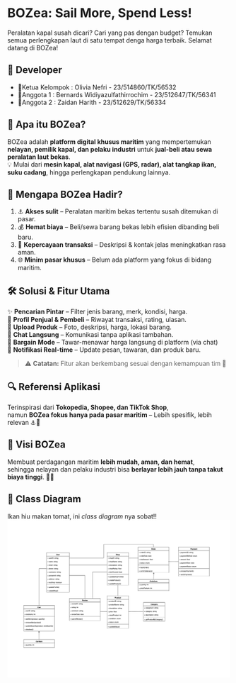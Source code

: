 # BOZea: Sail More, Spend Less!

Peralatan kapal susah dicari? Cari yang pas dengan budget? Temukan semua perlengkapan laut di satu tempat denga harga terbaik. Selamat datang di BOZea!

## 👥 Developer

- 👑Ketua Kelompok : Olivia Nefri - 23/514860/TK/56532
- 🤵Anggota 1 : Bernards Widiyazulfathirrochim - 23/512647/TK/56341
- 👲Anggota 2 : Zaidan Harith - 23/512629/TK/56334

## 🌟 Apa itu BOZea?

BOZea adalah **platform digital khusus maritim** yang mempertemukan **nelayan, pemilik kapal, dan pelaku industri** untuk **jual-beli atau sewa peralatan laut bekas**.  
💡 Mulai dari **mesin kapal, alat navigasi (GPS, radar), alat tangkap ikan, suku cadang**, hingga perlengkapan pendukung lainnya.

## 🚩 Mengapa BOZea Hadir?

1. ⚓ **Akses sulit** – Peralatan maritim bekas tertentu susah ditemukan di pasar.
2. 💰 **Hemat biaya** – Beli/sewa barang bekas lebih efisien dibanding beli baru.
3. 🤝 **Kepercayaan transaksi** – Deskripsi & kontak jelas meningkatkan rasa aman.
4. 🌐 **Minim pasar khusus** – Belum ada platform yang fokus di bidang maritim.

## 🛠️ Solusi & Fitur Utama

✨ **Pencarian Pintar** – Filter jenis barang, merk, kondisi, harga.  
👤 **Profil Penjual & Pembeli** – Riwayat transaksi, rating, ulasan.  
📸 **Upload Produk** – Foto, deskripsi, harga, lokasi barang.  
💬 **Chat Langsung** – Komunikasi tanpa aplikasi tambahan.  
🤝 **Bargain Mode** – Tawar-menawar harga langsung di platform (via chat)  
🔔 **Notifikasi Real-time** – Update pesan, tawaran, dan produk baru.

> ⚠️ **Catatan:** Fitur akan berkembang sesuai dengan kemampuan tim 🚀

## 🔍 Referensi Aplikasi

Terinspirasi dari **Tokopedia, Shopee, dan TikTok Shop**,  
namun **BOZea fokus hanya pada pasar maritim** – Lebih spesifik, lebih relevan ⚓🌊

## 🎯 Visi BOZea

Membuat perdagangan maritim **lebih mudah, aman, dan hemat**,  
sehingga nelayan dan pelaku industri bisa **berlayar lebih jauh tanpa takut biaya tinggi**. 🚢✨

## 🤫 Class Diagram

Ikan hiu makan tomat, ini _class diagram_ nya sobat!!
![Class Diagram](Docs/classdiagram.png)
